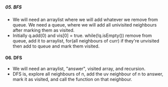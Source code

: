 ##### 05. BFS
- We will need an arraylist where we will add whatever we remove from queue. We need a queue, where we will add all univisited neighbours after marking them as visited.
- Initially q.add(0) and vis[0] = true. while(!q.isEmpty()) remove from queue, add it to arraylist, for(all neighbours of curr) if they're unvisited then add to queue and mark them visited.

#### 06. DFS
- We will need an arraylist, "answer", visited array, and recursion.
- DFS is, explore all neighbours of n, add the uv neighbour of n to answer, mark it as visited, and call the function on that neighbour.
